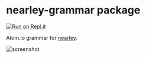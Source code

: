 # nearley-grammar package

[![Run on Repl.it](https://repl.it/badge/github/drjoeavg/nearley-grammar)](https://repl.it/github/drjoeavg/nearley-grammar)

Atom.io grammar for [nearley](https://github.com/Hardmath123/nearley).

![screenshot](https://cloud.githubusercontent.com/assets/5276727/9818196/e6312740-58af-11e5-830f-3a6649947de1.png)


